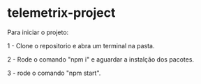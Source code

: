 # telemetrix-project

Para iniciar o projeto:

1 - Clone o repositorio e abra um terminal na pasta.

2 - Rode o comando "npm i" e aguardar a instalção dos pacotes.

3 - rode o comando "npm start".
